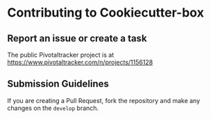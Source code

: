 # Contributing to Cookiecutter-box

## Report an issue or create a task
The public Pivotaltracker project is at https://www.pivotaltracker.com/n/projects/1156128

## <a name="submit"></a> Submission Guidelines

If you are creating a Pull Request, fork the repository and make any changes on the `develop` branch.
